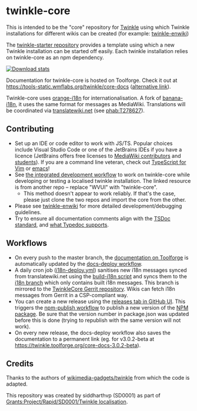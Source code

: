 # twinkle-core

This is intended to be the "core" repository for [Twinkle](https://en.wikipedia.org/wiki/Wikipedia:Twinkle) using which Twinkle installations for different wikis can be created (for example: [twinkle-enwiki](https://github.com/wikimedia-gadgets/twinkle-starter))

The [twinkle-starter repository](https://github.com/wikimedia-gadgets/twinkle-starter) provides a template using which a new Twinkle installation can be started off easily. Each twinkle installation relies on twinkle-core as an npm dependency.

[![Download stats](https://nodei.co/npm/twinkle-core.png?downloads=true&downloadRank=true)](https://nodei.co/npm/twinkle-core/)

Documentation for twinkle-core is hosted on Toolforge. Check it out at https://tools-static.wmflabs.org/twinkle/core-docs ([alternative link](https://twinkle.toolforge.org/core-docs)).

Twinkle-core uses [orange-i18n](https://github.com/wikimedia-gadgets/orange-i18n) for internationalisation. A fork of [banana-i18n](https://github.com/wikimedia/banana-i18n), it uses the same format for messages as MediaWiki. Translations will be coordinated via [translatewiki.net](https://translatewiki.net/) (see [phab:T278627](https://phabricator.wikimedia.org/T278627)).

## Contributing

- Set up an IDE or code editor to work with JS/TS. Popular choices include Visual Studio Code or one of the JetBrains IDEs if you have a licence (JetBrains offers free licenses to [MediaWiki contributors](https://www.mediawiki.org/wiki/JetBrains_IDEs) and [students](https://www.jetbrains.com/community/education/#students)). If you are a command line veteran, check out [TypeScript for Vim](https://www.vimfromscratch.com/articles/setting-up-vim-for-typescript/) or [emacs](https://wikemacs.org/wiki/TypeScript)!
- See [the integrated development workflow](https://github.com/wikimedia/wvui#integrated-development-workflow) to work on twinkle-core while developing or testing a localised twinkle installation. The linked resource is from another repo – replace "WVUI" with "twinkle-core".
  - This method doesn't appear to work reliably. If that's the case, please just clone the two repos and import the core from the other. 
- Please see [twinkle-enwiki](https://github.com/wikimedia-gadgets/twinkle-starter) for more detailed development/debugging guidelines.
- Try to ensure all documentation comments align with the [TSDoc standard](https://tsdoc.org/), and [what Typedoc supports](https://typedoc.org/guides/doccomments/).

## Workflows

- On every push to the master branch, the [documentation on Toolforge](https://twinkle.toolforge.org/core-docs) is automatically updated by the [docs-deploy workflow](https://github.com/wikimedia-gadgets/twinkle-core/blob/master/.github/workflows/docs-deploy.yml). 
- A daily cron job ([i18n-deploy.yml](https://github.com/wikimedia-gadgets/twinkle-core/blob/master/.github/workflows/i18n-deploy.yml)) sanitises new i18n messages synced from translatewiki.net using the [build-i18n script](https://github.com/wikimedia-gadgets/twinkle-core/blob/master/scripts/build-i18n.js) and syncs them to the [i18n branch](https://github.com/wikimedia-gadgets/twinkle-core/tree/i18n) which only contains built i18n messages. This branch is mirrored to the [TwinkleCore Gerrit repository](https://gerrit.wikimedia.org/r/admin/repos/mediawiki%2Fgadgets%2FTwinkleCore). Wikis can fetch i18n messages from Gerrit in a CSP-compliant way.
- You can create a new release using the [releases tab in GitHub UI](https://github.com/wikimedia-gadgets/twinkle-core/releases). This triggers the [npm-publish workflow](https://github.com/wikimedia-gadgets/twinkle-core/blob/master/.github/workflows/npm-publish.yml) to publish a new version of the [NPM package](https://www.npmjs.com/package/twinkle-core). Be sure that the version number in package.json was updated before this is done (trying to republish with the same version will not work).
- On every new release, the docs-deploy workflow also saves the documentation to a permanent link (eg. for v3.0.2-beta at https://twinkle.toolforge.org/core-docs-3.0.2-beta).

## Credits
Thanks to the authors of [wikimedia-gadgets/twinkle](https://github.com/wikimedia-gadgets/twinkle) from which the code is adapted.

This repository was created by siddharthvp (SD0001) as part of [Grants:Project/Rapid/SD0001/Twinkle localisation](https://meta.wikimedia.org/wiki/Grants:Project/Rapid/SD0001/Twinkle_localisation).
